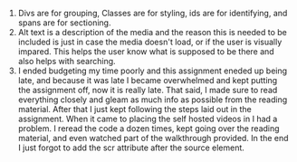 1. Divs are for grouping, Classes are for styling, ids are for identifying, and spans are for sectioning.
2. Alt text is a description of the media and the reason this is needed to be included is just in case the media doesn't load, or if the user is visually impared. This helps the user know what is supposed to be there and also helps with searching.
3. I ended budgeting my time poorly and this assignment eneded up being late, and because it was late I became overwhelmed and kept putting the assignment off, now it is really late. That said, I made sure to read everything closely and gleam as much info as possible from the reading material. After that I just kept following the steps laid out in the assignment. When it came to placing the self hosted videos in I had a problem. I reread the code a dozen times, kept going over the reading material, and even watched part of the walkthrough provided. In the end I just forgot to add the scr attribute after the source element.
